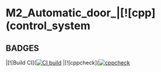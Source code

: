 # M2_Automatic_door_|[![cpp](control_system
## BADGES
|[![Build CI]([![CI build](https://github.com/AnilSAski/M2_Automatic_door_control_system/actions/workflows/Build_CI.yml/badge.svg)](https://github.com/AnilSAski/M2_Automatic_door_control_system/actions/workflows/Build_CI.yml)
|[![cppcheck]([![cppcheck](https://github.com/AnilSAski/M2_Automatic_door_control_system/actions/workflows/cppcheck.yml/badge.svg)](https://github.com/AnilSAski/M2_Automatic_door_control_system/actions/workflows/cppcheck.yml)
